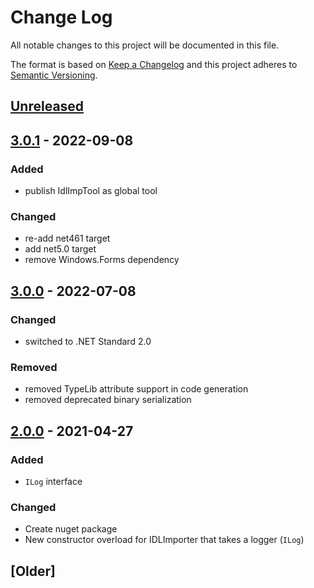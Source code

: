 # Change Log

All notable changes to this project will be documented in this file.

The format is based on [Keep a Changelog](http://keepachangelog.com/)
and this project adheres to [Semantic Versioning](http://semver.org/).

<!-- Available types of changes:
### Added
### Changed
### Fixed
### Deprecated
### Removed
### Security
-->

## [Unreleased]

## [3.0.1] - 2022-09-08

### Added

- publish IdlImpTool as global tool

### Changed

- re-add net461 target
- add net5.0 target
- remove Windows.Forms dependency

## [3.0.0] - 2022-07-08

### Changed

- switched to .NET Standard 2.0

### Removed

- removed TypeLib attribute support in code generation
- removed deprecated binary serialization

## [2.0.0] - 2021-04-27

### Added

- `ILog` interface

### Changed

- Create nuget package
- New constructor overload for IDLImporter that takes a logger (`ILog`)

## [Older]

[Unreleased]: https://github.com/sillsdev/IdlImporter/compare/v3.0.1...master

[3.0.1]: https://github.com/sillsdev/IdlImporter/compare/v3.0.0...v3.0.1
[3.0.0]: https://github.com/sillsdev/IdlImporter/compare/v2.0.0...v3.0.0
[2.0.0]: https://github.com/sillsdev/IdlImporter/compare/fcf0091...v2.0.0
